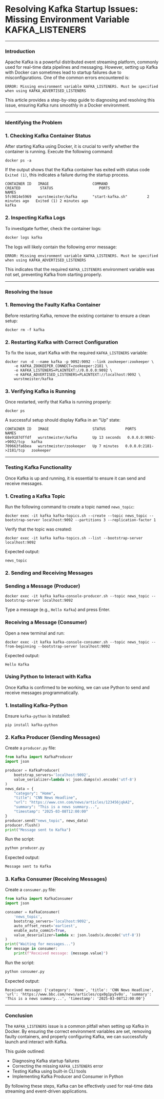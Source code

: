 # Resolving Kafka Startup Issues: Missing Environment Variable KAFKA_LISTENERS

---

### Introduction

Apache Kafka is a powerful distributed event streaming platform, commonly used for real-time data pipelines and messaging. However, setting up Kafka with Docker can sometimes lead to startup failures due to misconfigurations. One of the common errors encountered is:

```
ERROR: Missing environment variable KAFKA_LISTENERS. Must be specified when using KAFKA_ADVERTISED_LISTENERS
```

This article provides a step-by-step guide to diagnosing and resolving this issue, ensuring Kafka runs smoothly in a Docker environment.

---

### Identifying the Problem

### 1. Checking Kafka Container Status

After starting Kafka using Docker, it is crucial to verify whether the container is running. Execute the following command:

```
docker ps -a
```

If the output shows that the Kafka container has exited with status code `Exited (1)`, this indicates a failure during the startup process.

```
CONTAINER ID   IMAGE                    COMMAND                  CREATED         STATUS                     PORTS                                                NAMES
5fc9814e5969   wurstmeister/kafka       "start-kafka.sh"         2 minutes ago   Exited (1) 2 minutes ago                                                        kafka
```

### 2. Inspecting Kafka Logs

To investigate further, check the container logs:

```bash
docker logs kafka
```

The logs will likely contain the following error message:

```
ERROR: Missing environment variable KAFKA_LISTENERS. Must be specified when using KAFKA_ADVERTISED_LISTENERS
```

This indicates that the required `KAFKA_LISTENERS` environment variable was not set, preventing Kafka from starting properly.

---

### Resolving the Issue

### 1. Removing the Faulty Kafka Container

Before restarting Kafka, remove the existing container to ensure a clean setup:

```
docker rm -f kafka
```

### 2. Restarting Kafka with Correct Configuration

To fix the issue, start Kafka with the required `KAFKA_LISTENERS` variable:

```
docker run -d --name kafka -p 9092:9092 --link zookeeper:zookeeper \
    -e KAFKA_ZOOKEEPER_CONNECT=zookeeper:2181 \
    -e KAFKA_LISTENERS=PLAINTEXT://0.0.0.0:9092 \
    -e KAFKA_ADVERTISED_LISTENERS=PLAINTEXT://localhost:9092 \
    wurstmeister/kafka
```

### 3. Verifying Kafka is Running

Once restarted, verify that Kafka is running properly:

```
docker ps
```

A successful setup should display Kafka in an “Up” state:

```
CONTAINER ID   IMAGE                    STATUS         PORTS                    NAMES
68e9187dffdf   wurstmeister/kafka       Up 13 seconds   0.0.0.0:9092->9092/tcp   kafka
709663fa6bea   wurstmeister/zookeeper   Up 7 minutes   0.0.0.0:2181->2181/tcp   zookeeper
```

---

### Testing Kafka Functionality

Once Kafka is up and running, it is essential to ensure it can send and receive messages.

### 1. Creating a Kafka Topic

Run the following command to create a topic named `news_topic`:

```
docker exec -it kafka kafka-topics.sh --create --topic news_topic --bootstrap-server localhost:9092 --partitions 3 --replication-factor 1
```

Verify that the topic was created:

```
docker exec -it kafka kafka-topics.sh --list --bootstrap-server localhost:9092
```

Expected output:

```
news_topic
```

### 2. Sending and Receiving Messages

### Sending a Message (Producer)

```
docker exec -it kafka kafka-console-producer.sh --topic news_topic --bootstrap-server localhost:9092
```

Type a message (e.g., `Hello Kafka`) and press Enter.

### Receiving a Message (Consumer)

Open a new terminal and run:

```
docker exec -it kafka kafka-console-consumer.sh --topic news_topic --from-beginning --bootstrap-server localhost:9092
```

Expected output:

```
Hello Kafka
```

### Using Python to Interact with Kafka

Once Kafka is confirmed to be working, we can use Python to send and receive messages programmatically.

### 1. Installing Kafka-Python

Ensure `kafka-python` is installed:

```
pip install kafka-python
```

### 2. Kafka Producer (Sending Messages)

Create a `producer.py` file:

```python
from kafka import KafkaProducer
import json

producer = KafkaProducer(
    bootstrap_servers='localhost:9092',
    value_serializer=lambda v: json.dumps(v).encode('utf-8')
)
news_data = {
    "category": "Home",
    "title": "CNN News Headline",
    "url": "https://www.cnn.com/news/articles/123456jqkA2",
    "summary": "This is a news summary...",
    "timestamp": "2025-03-08T12:00:00"
}
producer.send("news_topic", news_data)
producer.flush()
print("Message sent to Kafka")
```

Run the script:

```bash
python producer.py
```

Expected output:

```bash
Message sent to Kafka
```

### 3. Kafka Consumer (Receiving Messages)

Create a `consumer.py` file:

```python
from kafka import KafkaConsumer
import json

consumer = KafkaConsumer(
    'news_topic',
    bootstrap_servers='localhost:9092',
    auto_offset_reset='earliest',
    enable_auto_commit=True,
    value_deserializer=lambda x: json.loads(x.decode('utf-8'))
)
print("Waiting for messages...")
for message in consumer:
    print(f"Received message: {message.value}")
```

Run the script:

```bash
python consumer.py
```

Expected output:

```
Received message: {'category': 'Home', 'title': 'CNN News Headline', 'url': 'https://www.bbc.com/news/articles/cqx0g1py5v0o', 'summary': 'This is a news summary...', 'timestamp': '2025-03-08T12:00:00'}
```

---

### Conclusion

The `KAFKA_LISTENERS` issue is a common pitfall when setting up Kafka in Docker. By ensuring the correct environment variables are set, removing faulty containers, and properly configuring Kafka, we can successfully launch and interact with Kafka.

This guide outlined:

- Diagnosing Kafka startup failures
- Correcting the missing `KAFKA_LISTENERS` error
- Testing Kafka using built-in CLI tools
- Implementing Kafka Producer and Consumer in Python

By following these steps, Kafka can be effectively used for real-time data streaming and event-driven applications.
